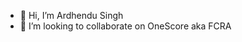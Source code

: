 - 👋 Hi, I’m Ardhendu Singh
- 💞️ I’m looking to collaborate on OneScore aka FCRA


<!---
onescore-asingh/onescore-asingh is a ✨ special ✨ repository because its `README.md` (this file) appears on your GitHub profile.
You can click the Preview link to take a look at your changes.
--->
